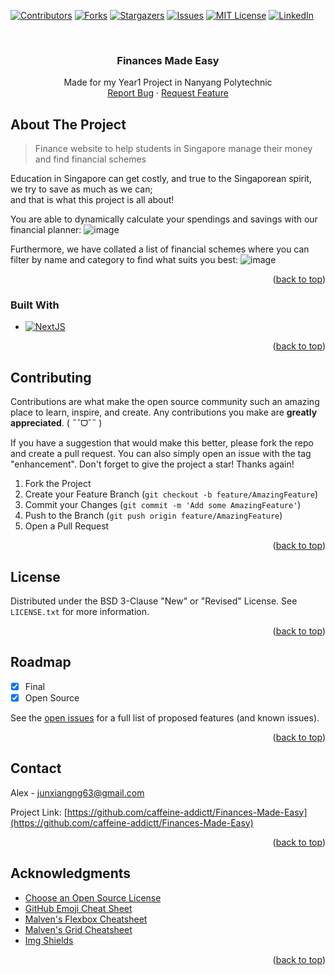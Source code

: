 <a name="readme-top"></a>



<!-- PROJECT SHIELDS -->
<!--
*** I'm using markdown "reference style" links for readability.
*** Reference links are enclosed in brackets [ ] instead of parentheses ( ).
*** See the bottom of this document for the declaration of the reference variables
*** for contributors-url, forks-url, etc. This is an optional, concise syntax you may use.
*** https://www.markdownguide.org/basic-syntax/#reference-style-links
-->
[![Contributors][contributors-shield]][contributors-url]
[![Forks][forks-shield]][forks-url]
[![Stargazers][stars-shield]][stars-url]
[![Issues][issues-shield]][issues-url]
[![MIT License][license-shield]][license-url]
[![LinkedIn][linkedin-shield]][linkedin-url]


<!-- PROJECT LOGO -->
<br />
<div align="center">
  <h3 align="center">Finances Made Easy</h3>

  <p align="center">
    Made for my Year1 Project in Nanyang Polytechnic
    <br />
    <a href="https://github.com/caffeine-addictt/picture-recognition-ai-test/issues">Report Bug</a>
    ·
    <a href="https://github.com/caffeine-addictt/picture-recognition-ai-test/issues">Request Feature</a>
  </p>
</div>



<!-- ABOUT THE PROJECT -->
## About The Project
> Finance website to help students in Singapore manage their money and find financial schemes

Education in Singapore can get costly, and true to the Singaporean spirit, we try to save as much as we can; <br />
and that is what this project is all about!

You are able to dynamically calculate your spendings and savings with our financial planner:
![image](https://github.com/caffeine-addictt/Finances-Made-Easy/assets/104479537/e3edaf46-e5da-4dc4-8bba-06d238a3ea1c)

Furthermore, we have collated a list of financial schemes where you can filter by name and category to find what suits you best:
![image](https://github.com/caffeine-addictt/Finances-Made-Easy/assets/104479537/bcee93a8-1b3f-42d8-b9ee-f1fc96a5c0b1)


<p align="right">(<a href="#readme-top">back to top</a>)</p>



### Built With

* [![NextJS][NextJS]][NextJS-url]

<p align="right">(<a href="#readme-top">back to top</a>)</p>



<!-- CONTRIBUTING -->
## Contributing

Contributions are what make the open source community such an amazing place to learn, inspire, and create. Any contributions you make are **greatly appreciated**. ( ˶ˆᗜˆ˵ )

If you have a suggestion that would make this better, please fork the repo and create a pull request. You can also simply open an issue with the tag "enhancement".
Don't forget to give the project a star! Thanks again!

1. Fork the Project
2. Create your Feature Branch (`git checkout -b feature/AmazingFeature`)
3. Commit your Changes (`git commit -m 'Add some AmazingFeature'`)
4. Push to the Branch (`git push origin feature/AmazingFeature`)
5. Open a Pull Request

<p align="right">(<a href="#readme-top">back to top</a>)</p>



<!-- LICENSE -->
## License

Distributed under the BSD 3-Clause "New" or "Revised" License. See `LICENSE.txt` for more information.

<p align="right">(<a href="#readme-top">back to top</a>)</p>

<!-- ROADMAP -->
## Roadmap

- [x] Final
- [x] Open Source

See the [open issues](https://github.com/caffeine-addictt/Finances-Made-Easy/issues) for a full list of proposed features (and known issues).

<p align="right">(<a href="#readme-top">back to top</a>)</p>



<!-- CONTACT -->
## Contact

Alex - junxiangng63@gmail.com

Project Link: [https://github.com/caffeine-addictt/Finances-Made-Easy](https://github.com/caffeine-addictt/Finances-Made-Easy)

<p align="right">(<a href="#readme-top">back to top</a>)</p>



<!-- ACKNOWLEDGMENTS -->
## Acknowledgments

* [Choose an Open Source License](https://choosealicense.com)
* [GitHub Emoji Cheat Sheet](https://www.webpagefx.com/tools/emoji-cheat-sheet)
* [Malven's Flexbox Cheatsheet](https://flexbox.malven.co/)
* [Malven's Grid Cheatsheet](https://grid.malven.co/)
* [Img Shields](https://shields.io)

<p align="right">(<a href="#readme-top">back to top</a>)</p>



<!-- MARKDOWN LINKS & IMAGES -->
<!-- https://www.markdownguide.org/basic-syntax/#reference-style-links -->
[contributors-shield]: https://img.shields.io/github/contributors/caffeine-addictt/picture-recognition-ai-test.svg?style=for-the-badge
[contributors-url]: https://github.com/caffeine-addictt/picture-recognition-ai-test/graphs/contributors
[forks-shield]: https://img.shields.io/github/forks/caffeine-addictt/picture-recognition-ai-test.svg?style=for-the-badge
[forks-url]: https://github.com/caffeine-addictt/picture-recognition-ai-test/network/members
[stars-shield]: https://img.shields.io/github/stars/caffeine-addictt/picture-recognition-ai-test.svg?style=for-the-badge
[stars-url]: https://github.com/caffeine-addictt/picture-recognition-ai-test/stargazers
[issues-shield]: https://img.shields.io/github/issues/caffeine-addictt/picture-recognition-ai-test.svg?style=for-the-badge
[issues-url]: https://github.com/caffeine-addictt/picture-recognition-ai-test/issues
[license-shield]: https://img.shields.io/github/license/caffeine-addictt/picture-recognition-ai-test.svg?style=for-the-badge
[license-url]: https://github.com/caffeine-addictt/picture-recognition-ai-test/blob/master/LICENSE.txt
[linkedin-shield]: https://img.shields.io/badge/-LinkedIn-black.svg?style=for-the-badge&logo=linkedin&colorB=555
[linkedin-url]: www.linkedin.com/in/ngjx
[NextJS]: https://img.shields.io/badge/next.js-000000?style=for-the-badge&logo=nextdotjs&logoColor=white
[NextJS-url]: https://nextjs.org
